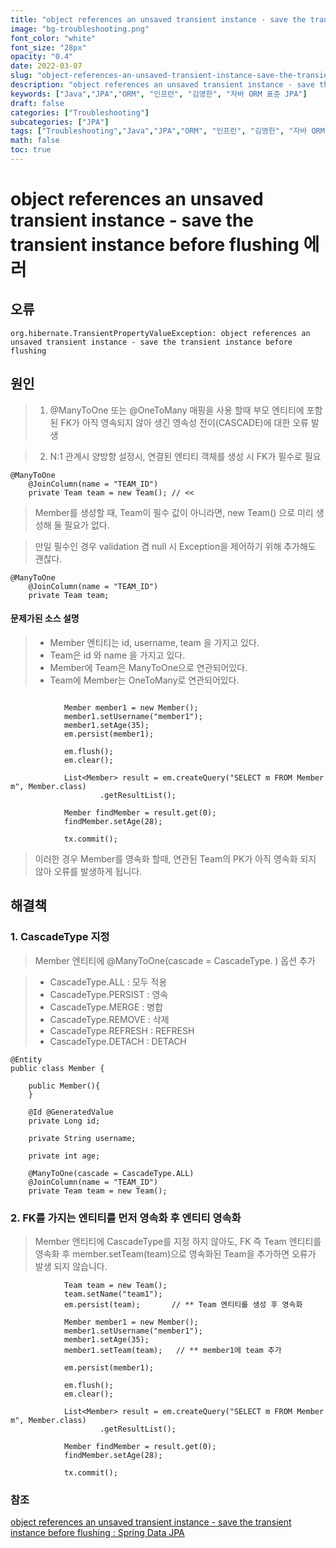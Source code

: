 ```yaml
---
title: "object references an unsaved transient instance - save the transient instance before flushing 에러"
image: "bg-troubleshooting.png"
font_color: "white"
font_size: "28px"
opacity: "0.4"
date: 2022-03-07
slug: "object-references-an-unsaved-transient-instance-save-the-transient-instance-before-flushing"
description: "object references an unsaved transient instance - save the transient instance before flushing 에러"
keywords: ["Java","JPA","ORM", "인프런", "김영한", "자바 ORM 표준 JPA"]
draft: false
categories: ["Troubleshooting"]
subcategories: ["JPA"]
tags: ["Troubleshooting","Java","JPA","ORM", "인프런", "김영한", "자바 ORM 표준 JPA"]
math: false
toc: true
---
```


# object references an unsaved transient instance - save the transient instance before flushing 에러

## 오류 

```
org.hibernate.TransientPropertyValueException: object references an unsaved transient instance - save the transient instance before flushing
```

## 원인 

> 1. @ManyToOne 또는 @OneToMany 매핑을 사용 할때 부모 엔티티에 포함된 FK가 아직 영속되지 않아 생긴 영속성 전이(CASCADE)에 대한 오류 발생

> 2. N:1 관계시 양방향 설정시, 연결된 엔티티 객체를 생성 시 FK가 필수로 필요

```
@ManyToOne
    @JoinColumn(name = "TEAM_ID")
    private Team team = new Team(); // << 
```

> Member를 생성할 때, Team이 필수 값이 아니라면, new Team() 으로 미리 생성해 둘 필요가 없다.

> 만일 필수인 경우 validation 겸 null 시 Exception을 제어하기 위해 추가해도 괜찮다.

```
@ManyToOne
    @JoinColumn(name = "TEAM_ID")
    private Team team;
```



#### 문제가된 소스 설명

> - Member 엔티티는 id, username, team 을 가지고 있다.
> - Team은 id 와 name 을 가지고 있다. 
> - Member에 Team은 ManyToOne으로 연관되어있다. 
> - Team에 Member는 OneToMany로 연관되어있다. 

```

            Member member1 = new Member();
            member1.setUsername("member1");
            member1.setAge(35);
            em.persist(member1);

            em.flush();
            em.clear();

            List<Member> result = em.createQuery("SELECT m FROM Member m", Member.class)
                    .getResultList();

            Member findMember = result.get(0);
            findMember.setAge(28);

            tx.commit();
```

> 이러한 경우 Member를 영속화 할때, 연관된 Team의 PK가 아직 영속화 되지 않아 오류를 발생하게 됩니다. 

## 해결책

### 1. CascadeType 지정 

> Member 엔티티에 @ManyToOne(cascade = CascadeType. ) 옵션 추가

> - CascadeType.ALL : 모두 적용
> - CascadeType.PERSIST : 영속
> - CascadeType.MERGE : 병합
> - CascadeType.REMOVE : 삭제
> - CascadeType.REFRESH : REFRESH
> - CascadeType.DETACH : DETACH

```
@Entity
public class Member {

    public Member(){
    }

    @Id @GeneratedValue
    private Long id;

    private String username;

    private int age;

    @ManyToOne(cascade = CascadeType.ALL)
    @JoinColumn(name = "TEAM_ID")
    private Team team = new Team();
```

### 2. FK를 가지는 엔티티를 먼저 영속화 후 엔티티 영속화  
> Member 엔티티에 CascadeType를 지정 하지 않아도, FK 즉 Team 엔티티를 영속화 후 member.setTeam(team)으로 영속화된 Team을 추가하면 오류가 발생 되지 않습니다.

```
            Team team = new Team();  
            team.setName("team1");
            em.persist(team); 		// ** Team 엔티티를 생성 후 영속화

            Member member1 = new Member();
            member1.setUsername("member1");
            member1.setAge(35);
            member1.setTeam(team);   // ** member1에 team 추가

            em.persist(member1);

            em.flush();
            em.clear();

            List<Member> result = em.createQuery("SELECT m FROM Member m", Member.class)
                    .getResultList();

            Member findMember = result.get(0);
            findMember.setAge(28);

            tx.commit();
```


### 참조

<a href="https://stackoverflow.com/questions/46848188/object-references-an-unsaved-transient-instance-save-the-transient-instance-be">object references an unsaved transient instance - save the transient instance before flushing : Spring Data JPA
</a>



